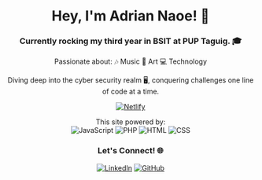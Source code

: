 <div align="center">

# Hey, I'm Adrian Naoe! 🚀

### Currently rocking my third year in BSIT at PUP Taguig. 🎓

Passionate about:
🎶 Music
🎨 Art
💻 Technology

Diving deep into the cyber security realm 🖥️, conquering challenges one line of code at a time.

[![Netlify](https://img.shields.io/badge/Netlify-Visit-brightgreen?style=for-the-badge&logo=netlify)](https://lil-naoe-place.netlify.app/)

This site powered by: <br>
![JavaScript](https://img.shields.io/badge/-JavaScript-F7DF1E?style=flat-square&logo=javascript&logoColor=black) ![PHP](https://img.shields.io/badge/-PHP-777BB4?style=flat-square&logo=php&logoColor=white) ![HTML](https://img.shields.io/badge/-HTML-E34F26?style=flat-square&logo=html5&logoColor=white) ![CSS](https://img.shields.io/badge/-CSS-1572B6?style=flat-square&logo=css3&logoColor=white)

### Let's Connect! 🌐

[![LinkedIn](https://img.shields.io/badge/LinkedIn-AdrianNaoe-blue?style=for-the-badge&logo=linkedin)](https://www.linkedin.com/in/adriannaoe/)
[![GitHub](https://img.shields.io/badge/GitHub-Naoe--Adrian-green?style=for-the-badge&logo=github)](https://github.com/Naoe-Adrian)


</div>
